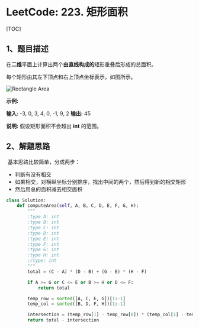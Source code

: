 # LeetCode: 223. 矩形面积

[TOC]



## 1、题目描述



在**二维**平面上计算出两个**由直线构成的**矩形重叠后形成的总面积。

每个矩形由其左下顶点和右上顶点坐标表示，如图所示。

![Rectangle Area](https://leetcode-cn.com/static/images/problemset/rectangle_area.png)

**示例:**

**输入:** -3, 0, 3, 4, 0, -1, 9, 2 **输出:** 45

**说明:** 假设矩形面积不会超出 **int** 的范围。



## 2、解题思路

​	基本思路比较简单，分成两步：

- 判断有没有相交
- 如果相交，对横纵坐标分别排序，找出中间的两个，然后得到新的相交矩形
- 然后用总的面积减去相交面积

```python
class Solution:
    def computeArea(self, A, B, C, D, E, F, G, H):
        """
        :type A: int
        :type B: int
        :type C: int
        :type D: int
        :type E: int
        :type F: int
        :type G: int
        :type H: int
        :rtype: int
        """
        total = (C - A) * (D - B) + (G - E) * (H - F)

        if A >= G or C <= E or B >= H or D <= F:
            return total

        temp_row = sorted([A, C, E, G])[1:-1]
        temp_col = sorted([B, D, F, H])[1:-1]

        intersection = (temp_row[1] - temp_row[0]) * (temp_col[1] - temp_col[0])
        return total - intersection
```



